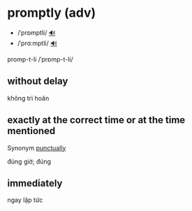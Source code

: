 # promptly (adv)

- /ˈprɒmptli/ [🔊](https://www.oxfordlearnersdictionaries.com/media/english/uk_pron/p/pro/promp/promptly__gb_1.mp3)
- /ˈprɑːmptli/ [🔊](https://www.oxfordlearnersdictionaries.com/media/english/us_pron/p/pro/promp/promptly__us_1.mp3)

promp-t-li /ˈprɒmp-t-li/

## without delay

không trì hoãn

## exactly at the correct time or at the time mentioned

Synonym [punctually]()

đúng giờ; đúng

## immediately

ngay lập tức